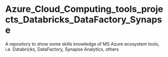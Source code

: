 # Azure_Cloud_Computing_tools_projects_Databricks_DataFactory_Synapse
A repository to show some skills knowledge of MS Azure ecosystem tools, i.e. Databricks, DataFactory, Synapse Analytics, others
